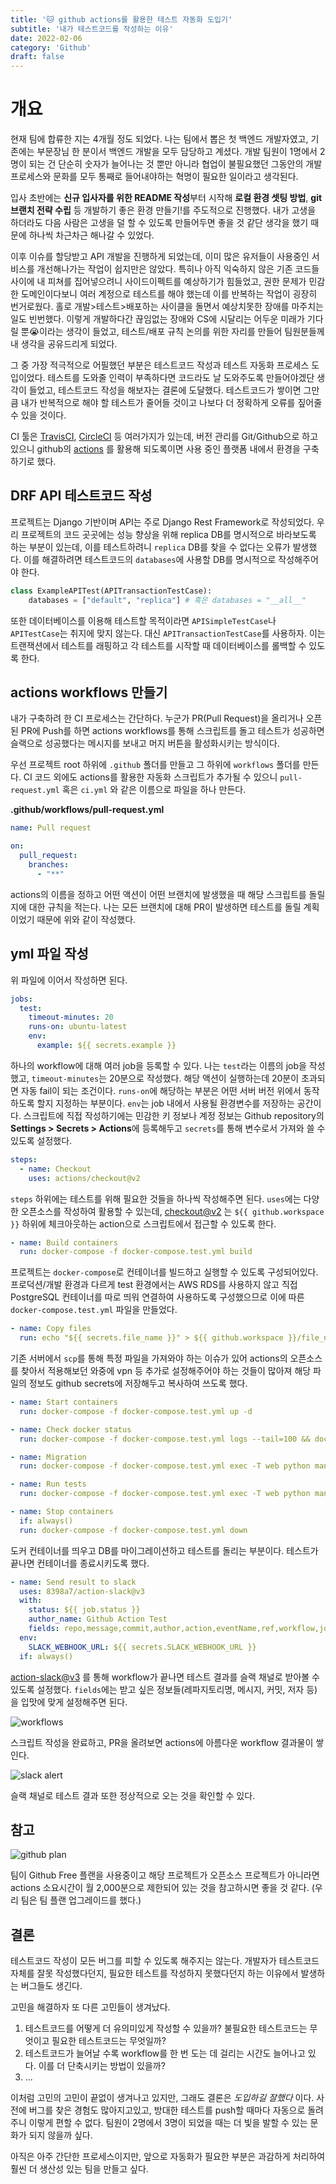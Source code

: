 ```yaml
---
title: '🐱 github actions를 활용한 테스트 자동화 도입기'
subtitle: '내가 테스트코드를 작성하는 이유'
date: 2022-02-06
category: 'Github'
draft: false
---
```


# 개요

현재 팀에 합류한 지는 4개월 정도 되었다. 나는 팀에서 뽑은 첫 백엔드 개발자였고, 기존에는 부문장님 한 분이서 백엔드 개발을 모두 담당하고 계셨다.
개발 팀원이 1명에서 2명이 되는 건 단순히 숫자가 늘어나는 것 뿐만 아니라 협업이 불필요했던 그동안의 개발 프로세스와 문화를 모두 통째로 들어내야하는 혁명이 필요한 일이라고 생각된다.

입사 초반에는 **신규 입사자를 위한 README 작성**부터 시작해 **로컬 환경 셋팅 방법**, **git 브랜치 전략 수립** 등 개발하기 좋은 환경 만들기!를 주도적으로 진행했다.
내가 고생을 하더라도 다음 사람은 고생을 덜 할 수 있도록 만들어두면 좋을 것 같단 생각을 했기 때문에 하나씩 차근차근 해나갈 수 있었다.

이후 이슈를 할당받고 API 개발을 진행하게 되었는데, 이미 많은 유저들이 사용중인 서비스를 개선해나가는 작업이 쉽지만은 않았다.
특히나 아직 익숙하지 않은 기존 코드들 사이에 내 피쳐를 집어넣으려니 사이드이펙트를 예상하기가 힘들었고, 권한 문제가 민감한 도메인이다보니 여러 계정으로 테스트를 해야 했는데 이를 반복하는 작업이 굉장히 번거로웠다.
홀로 개발>테스트>배포하는 사이클을 돌면서 예상치못한 장애를 마주치는 일도 빈번했다.
이렇게 개발하다간 끊임없는 장애와 CS에 시달리는 어두운 미래가 기다릴 뿐😭이라는 생각이 들었고, 테스트/배포 규칙 논의를 위한 자리를 만들어 팀원분들께 내 생각을 공유드리게 되었다.

그 중 가장 적극적으로 어필했던 부분은 테스트코드 작성과 테스트 자동화 프로세스 도입이었다.
테스트를 도와줄 인력이 부족하다면 코드라도 날 도와주도록 만들어야겠단 생각이 들었고, 테스트코드 작성을 해보자는 결론에 도달했다.
테스트코드가 쌓이면 그만큼 내가 반복적으로 해야 할 테스트가 줄어들 것이고 나보다 더 정확하게 오류를 짚어줄 수 있을 것이다.

CI 툴은 [TravisCI](https://travis-ci.org/), [CircleCI](https://circleci.com/) 등 여러가지가 있는데, 버전 관리를 Git/Github으로 하고 있으니 github의 [actions](https://github.com/features/actions) 를 활용해 되도록이면 사용 중인 플랫폼 내에서 환경을 구축하기로 했다.

## DRF API 테스트코드 작성

프로젝트는 Django 기반이며 API는 주로 Django Rest Framework로 작성되었다.
우리 프로젝트의 코드 곳곳에는 성능 향상을 위해 replica DB를 명시적으로 바라보도록 하는 부분이 있는데, 이를 테스트하려니 `replica` DB를 찾을 수 없다는 오류가 발생했다.
이를 해결하려면 테스트코드의 `databases`에 사용할 DB를 명시적으로 작성해주어야 한다.

```python
class ExampleAPITest(APITransactionTestCase):
    databases = ["default", "replica"] # 혹은 databases = "__all__"
```

또한 데이터베이스를 이용해 테스트할 목적이라면 `APISimpleTestCase`나 `APITestCase`는 취지에 맞지 않는다.
대신 `APITransactionTestCase`를 사용하자.
이는 트랜잭션에서 테스트를 래핑하고 각 테스트를 시작할 때 데이터베이스를 롤백할 수 있도록 한다.

## actions workflows 만들기

내가 구축하려 한 CI 프로세스는 간단하다.
누군가 PR(Pull Request)을 올리거나 오픈된 PR에 Push를 하면 actions workflows를 통해 스크립트를 돌고 테스트가 성공하면 슬랙으로 성공했다는 메시지를 보내고 머지 버튼을 활성화시키는 방식이다.

우선 프로젝트 root 하위에 `.github` 폴더를 만들고 그 하위에 `workflows` 폴더를 만든다.
CI 코드 외에도 actions를 활용한 자동화 스크립트가 추가될 수 있으니 `pull-request.yml` 혹은 `ci.yml` 와 같은 이름으로 파일을 하나 만든다.

**.github/workflows/pull-request.yml**

```yaml
name: Pull request

on:
  pull_request:
    branches:
      - "**"
```

actions의 이름을 정하고 어떤 액션이 어떤 브랜치에 발생했을 때 해당 스크립트를 돌릴 지에 대한 규칙을 적는다.
나는 모든 브랜치에 대해 PR이 발생하면 테스트를 돌릴 계획이었기 때문에 위와 같이 작성했다.

## yml 파일 작성

위 파일에 이어서 작성하면 된다.

```yaml
jobs:
  test:
    timeout-minutes: 20
    runs-on: ubuntu-latest
    env:
	  example: ${{ secrets.example }}
```

하나의 workflow에 대해 여러 job을 등록할 수 있다.
나는 `test`라는 이름의 job을 작성했고, `timeout-minutes`는 20분으로 작성했다.
해당 액션이 실행하는데 20분이 초과되면 자동 fail이 되는 조건이다.
`runs-on`에 해당하는 부분은 어떤 서버 버전 위에서 동작하도록 할지 지정하는 부분이다.
`env`는 job 내에서 사용될 환경변수를 저장하는 공간이다.
스크립트에 직접 작성하기에는 민감한 키 정보나 계정 정보는 Github repository의 **Settings > Secrets > Actions**에 등록해두고 `secrets`를 통해 변수로서 가져와 쓸 수 있도록 설정했다.

```yaml
steps:
  - name: Checkout
    uses: actions/checkout@v2
```

`steps` 하위에는 테스트를 위해 필요한 것들을 하나씩 작성해주면 된다.
`uses`에는 다양한 오픈소스를 작성하여 활용할 수 있는데, [checkout@v2](https://github.com/actions/checkout) 는 `${{ github.workspace }}` 하위에 체크아웃하는 action으로 스크립트에서 접근할 수 있도록 한다.

```yaml
- name: Build containers
  run: docker-compose -f docker-compose.test.yml build
```

프로젝트는 `docker-compose`로 컨테이너를 빌드하고 실행할 수 있도록 구성되어있다.
프로덕션/개발 환경과 다르게 test 환경에서는 AWS RDS를 사용하지 않고 직접 PostgreSQL 컨테이너를 따로 띄워 연결하여 사용하도록 구성했으므로 이에 따른 `docker-compose.test.yml` 파일을 만들었다.

```yaml
- name: Copy files
  run: echo "${{ secrets.file_name }}" > ${{ github.workspace }}/file_name.yml
```

기존 서버에서 `scp`를 통해 특정 파일을 가져와야 하는 이슈가 있어 actions의 오픈소스를 찾아서 적용해보던 와중에 vpn 등 추가로 설정해주어야 하는 것들이 많아져 해당 파일의 정보도 github secrets에 저장해두고 복사하여 쓰도록 했다.

```yaml
- name: Start containers
  run: docker-compose -f docker-compose.test.yml up -d

- name: Check docker status
  run: docker-compose -f docker-compose.test.yml logs --tail=100 && docker-compose ps

- name: Migration
  run: docker-compose -f docker-compose.test.yml exec -T web python manage.py migrate

- name: Run tests
  run: docker-compose -f docker-compose.test.yml exec -T web python manage.py test

- name: Stop containers
  if: always()
  run: docker-compose -f docker-compose.test.yml down
```

도커 컨테이너를 띄우고 DB를 마이그레이션하고 테스트를 돌리는 부분이다.
테스트가 끝나면 컨테이너를 종료시키도록 했다.

```yaml
- name: Send result to slack
  uses: 8398a7/action-slack@v3
  with:
    status: ${{ job.status }}
    author_name: Github Action Test
    fields: repo,message,commit,author,action,eventName,ref,workflow,job,took
  env:
    SLACK_WEBHOOK_URL: ${{ secrets.SLACK_WEBHOOK_URL }}
  if: always()
```

[action-slack@v3](https://github.com/marketplace/actions/action-slack) 를 통해 workflow가 끝나면 테스트 결과를 슬랙 채널로 받아볼 수 있도록 설정했다.
`fields`에는 받고 싶은 정보들(레파지토리명, 메시지, 커밋, 저자 등)을 입맛에 맞게 설정해주면 된다.

![workflows](images/2022/01.png)

스크립트 작성을 완료하고, PR을 올려보면 actions에 아름다운 workflow 결과물이 쌓인다.

![slack alert](images/2022/02.png)

슬랙 채널로 테스트 결과 또한 정상적으로 오는 것을 확인할 수 있다.

## 참고

![github plan](images/2022/03.png)

팀이 Github Free 플랜을 사용중이고 해당 프로젝트가 오픈소스 프로젝트가 아니라면 actions 소요시간이 월 2,000분으로 제한되어 있는 것을 참고하시면 좋을 것 같다. (우리 팀은 팀 플랜 업그레이드를 했다.)

## 결론

테스트코드 작성이 모든 버그를 피할 수 있도록 해주지는 않는다.
개발자가 테스트코드 자체를 잘못 작성했다던지, 필요한 테스트를 작성하지 못했다던지 하는 이유에서 발생하는 버그들도 생긴다.

고민을 해결하자 또 다른 고민들이 생겨났다.

1. 테스트코드를 어떻게 더 유의미있게 작성할 수 있을까? 불필요한 테스트코드는 무엇이고 필요한 테스트코드는 무엇일까?
2. 테스트코드가 늘어날 수록 workflow를 한 번 도는 데 걸리는 시간도 늘어나고 있다. 이를 더 단축시키는 방법이 있을까?
3. ...

이처럼 고민의 고민이 끝없이 생겨나고 있지만, 그래도 결론은 *도입하길 잘했다* 이다.
사전에 버그를 찾은 경험도 많아지고있고, 방대한 테스트를 push할 때마다 자동으로 돌려주니 이렇게 편할 수 없다.
팀원이 2명에서 3명이 되었을 때는 더 빛을 발할 수 있는 문화가 되지 않을까 싶다.

아직은 아주 간단한 프로세스이지만, 앞으로 자동화가 필요한 부분은 과감하게 처리하여 훨씬 더 생산성 있는 팀을 만들고 싶다.
